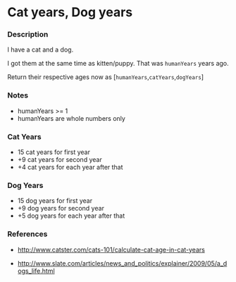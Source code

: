 # Cat years, Dog years

### Description

I have a cat and a dog.

I got them at the same time as kitten/puppy. That was `humanYears` years ago.

Return their respective ages now as [`humanYears`,`catYears`,`dogYears`]

### Notes

- humanYears >= 1
- humanYears are whole numbers only

### Cat Years

- 15 cat years for first year
- +9 cat years for second year
- +4 cat years for each year after that

### Dog Years

- 15 dog years for first year
- +9 dog years for second year
- +5 dog years for each year after that

### References

- http://www.catster.com/cats-101/calculate-cat-age-in-cat-years

- http://www.slate.com/articles/news_and_politics/explainer/2009/05/a_dogs_life.html
